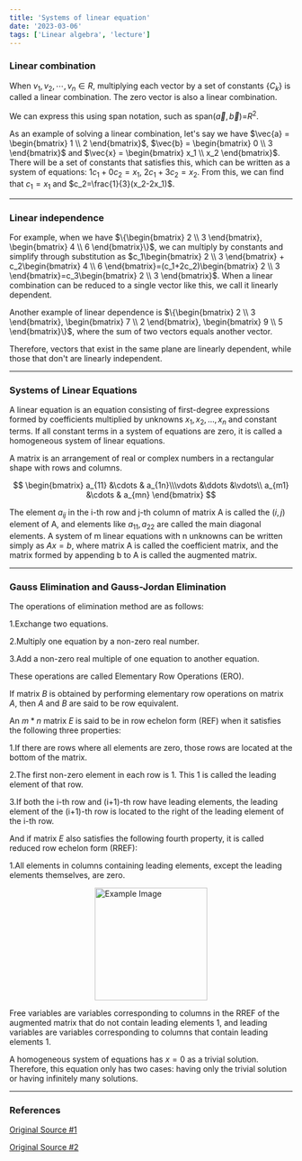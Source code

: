 ```yaml
---
title: 'Systems of linear equation'
date: '2023-03-06'
tags: ['Linear algebra', 'lecture']
---
```


### Linear combination

When $v_1, v_2, \cdots, v_n \in R$, multiplying each vector by a set of constants $\{C_k\}$ is called a linear combination. The zero vector is also a linear combination.

We can express this using span notation, such as span($\vec{a}, \vec{b}$)=$R^2$.

As an example of solving a linear combination, let's say we have $\vec{a} = \begin{bmatrix} 1 \\ 2 \end{bmatrix}$, $\vec{b} = \begin{bmatrix} 0 \\ 3 \end{bmatrix}$ and $\vec{x} = \begin{bmatrix} x_1 \\ x_2 \end{bmatrix}$. There will be a set of constants that satisfies this, which can be written as a system of equations: $1c_1+0c_2=x_1$, $2c_1+3c_2=x_2$. From this, we can find that $c_1=x_1$ and $c_2=\frac{1}{3}(x_2-2x_1)$.

---

### Linear independence

For example, when we have $\{\begin{bmatrix} 2 \\ 3 \end{bmatrix}, \begin{bmatrix} 4 \\ 6 \end{bmatrix}\}$, we can multiply by constants and simplify through substitution as $c_1\begin{bmatrix} 2 \\ 3 \end{bmatrix} + c_2\begin{bmatrix} 4 \\ 6 \end{bmatrix}=(c_1+2c_2)\begin{bmatrix} 2 \\ 3 \end{bmatrix}=c_3\begin{bmatrix} 2 \\ 3 \end{bmatrix}$. When a linear combination can be reduced to a single vector like this, we call it linearly dependent.

Another example of linear dependence is $\{\begin{bmatrix} 2 \\ 3 \end{bmatrix}, \begin{bmatrix} 7 \\ 2 \end{bmatrix}, \begin{bmatrix} 9 \\ 5 \end{bmatrix}\}$, where the sum of two vectors equals another vector.

Therefore, vectors that exist in the same plane are linearly dependent, while those that don't are linearly independent.

---

### Systems of Linear Equations

A linear equation is an equation consisting of first-degree expressions formed by coefficients multiplied by unknowns $x_1, x_2, …, x_n$ and constant terms. If all constant terms in a system of equations are zero, it is called a homogeneous system of linear equations.

A matrix is an arrangement of real or complex numbers in a rectangular shape with rows and columns.

$$
\begin{bmatrix}
a_{11} &\cdots & a_{1n}\\\vdots &\ddots &\vdots\\
a_{m1} &\cdots & a_{mn}
\end{bmatrix}
$$

The element $a_{ij}$ in the i-th row and j-th column of matrix A is called the $(i, j)$ element of A, and elements like $a_{11}, a_{22}$ are called the main diagonal elements. A system of m linear equations with n unknowns can be written simply as $Ax=b$, where matrix A is called the coefficient matrix, and the matrix formed by appending b to A is called the augmented matrix.

---

### Gauss Elimination and Gauss-Jordan Elimination

The operations of elimination method are as follows:

1.Exchange two equations.

2.Multiply one equation by a non-zero real number.

3.Add a non-zero real multiple of one equation to another equation.

These operations are called Elementary Row Operations (ERO).

If matrix $B$ is obtained by performing elementary row operations on matrix $A$, then $A$ and $B$ are said to be row equivalent.

An $m*n$ matrix $E$ is said to be in row echelon form (REF) when it satisfies the following three properties:

1.If there are rows where all elements are zero, those rows are located at the bottom of the matrix.

2.The first non-zero element in each row is 1. This 1 is called the leading element of that row.

3.If both the i-th row and (i+1)-th row have leading elements, the leading element of the (i+1)-th row is located to the right of the leading element of the i-th row.

And if matrix $E$ also satisfies the following fourth property, it is called reduced row echelon form (RREF):

1.All elements in columns containing leading elements, except the leading elements themselves, are zero.

<img src="https://velog.velcdn.com/images/devjo/post/ebf9bab2-8e54-4f5c-a1d5-ee1f31192bc7/image.png" alt="Example Image" style="display: block; margin: 0 auto; height:200;" />

Free variables are variables corresponding to columns in the RREF of the augmented matrix that do not contain leading elements 1, and leading variables are variables corresponding to columns that contain leading elements 1.

A homogeneous system of equations has $x=0$ as a trivial solution. Therefore, this equation only has two cases: having only the trivial solution or having infinitely many solutions.

---

### References

[Original Source #1](http://matrix.skku.ac.kr/2015-Album/BigBook-LinearAlgebra-2015.pdf)

[Original Source #2](https://www.boostcourse.org/ai151/joinLectures/194162)
